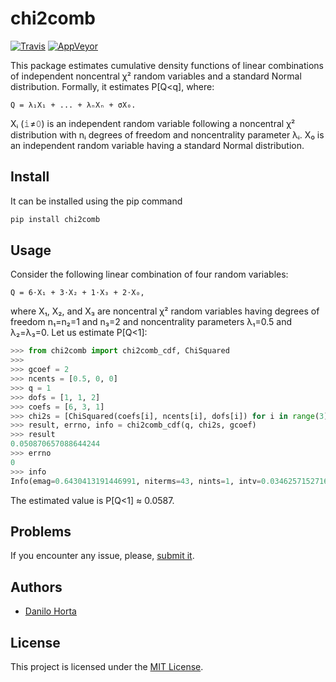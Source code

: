# chi2comb

[![Travis](https://img.shields.io/travis/com/limix/chi2comb-py.svg?style=flat-square&label=linux%20%2F%20macos%20build)](https://travis-ci.com/limix/chi2comb-py) [![AppVeyor](https://img.shields.io/appveyor/ci/Horta/chi2comb-py.svg?style=flat-square&label=windows%20build)](https://ci.appveyor.com/project/Horta/chi2comb-py)

This package estimates cumulative density functions of linear combinations of
independent noncentral χ² random variables and a standard Normal distribution.
Formally, it estimates P[Q<q], where:

    Q = λ₁X₁ + ... + λₙXₙ + σX₀.

Xᵢ (𝚒≠𝟶) is an independent random variable following a noncentral χ² distribution with
nᵢ degrees of freedom and noncentrality parameter λᵢ.
X₀ is an independent random variable having a standard Normal distribution.

## Install

It can be installed using the pip command

```bash
pip install chi2comb
```

## Usage


Consider the following linear combination of four random variables:

    Q = 6⋅X₁ + 3⋅X₂ + 1⋅X₃ + 2⋅X₀,

where X₁, X₂, and X₃ are noncentral χ² random variables having degrees of freedom
n₁=n₂=1 and n₃=2 and noncentrality parameters λ₁=0.5 and λ₂=λ₃=0.
Let us estimate P[Q<1]:

```python
>>> from chi2comb import chi2comb_cdf, ChiSquared
>>>
>>> gcoef = 2
>>> ncents = [0.5, 0, 0]
>>> q = 1
>>> dofs = [1, 1, 2]
>>> coefs = [6, 3, 1]
>>> chi2s = [ChiSquared(coefs[i], ncents[i], dofs[i]) for i in range(3)]
>>> result, errno, info = chi2comb_cdf(q, chi2s, gcoef)
>>> result
0.050870657088644244
>>> errno
0
>>> info
Info(emag=0.6430413191446991, niterms=43, nints=1, intv=0.03462571527167856, truc=1.4608856930426104, sd=0.0, ncycles=21)
```

The estimated value is P[Q<1] ≈ 0.0587.

## Problems

If you encounter any issue, please, [submit it](https://github.com/limix/chi2comb-py/issues/new).

## Authors

* [Danilo Horta](https://github.com/horta)

## License

This project is licensed under the [MIT License](https://raw.githubusercontent.com/limix/chi2comb-py/master/LICENSE.md).
